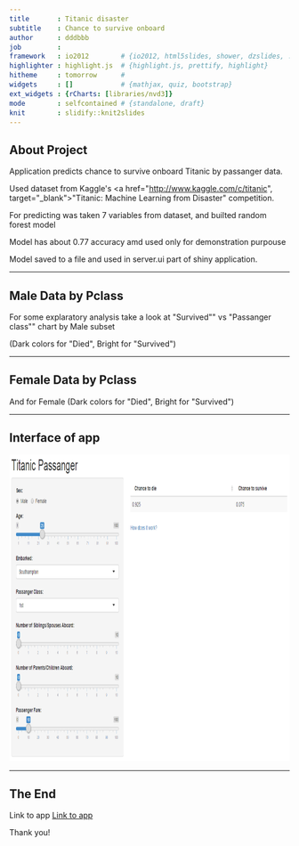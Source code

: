 ```yaml
---
title       : Titanic disaster
subtitle    : Chance to survive onboard
author      : dddbbb
job         : 
framework   : io2012        # {io2012, html5slides, shower, dzslides, ...}
highlighter : highlight.js  # {highlight.js, prettify, highlight}
hitheme     : tomorrow      # 
widgets     : []            # {mathjax, quiz, bootstrap}
ext_widgets : {rCharts: [libraries/nvd3]}
mode        : selfcontained # {standalone, draft}
knit        : slidify::knit2slides
---
```



## About Project

Application predicts chance to survive onboard Titanic by passanger data.

Used dataset from Kaggle's <a href="http://www.kaggle.com/c/titanic", target="_blank">"Titanic: Machine Learning from Disaster"</a> competition.

For predicting was taken 7 variables from dataset, and builted random forest model

Model has about 0.77 accuracy amd used only for demonstration purpouse

Model saved to a file and used in server.ui part of shiny application.

---

## Male Data by Pclass
For some explaratory analysis take a look at "Survived"" vs "Passanger class"" chart by Male subset

(Dark colors for "Died", Bright for "Survived")

<div id = 'chart1' class = 'rChart nvd3'></div>
<script type='text/javascript'>
 $(document).ready(function(){
      drawchart1()
    });
    function drawchart1(){  
      var opts = {
 "dom": "chart1",
"width":    800,
"height":    400,
"x": "Pclass",
"y": "freq",
"group": "Survived",
"type": "pieChart",
"id": "chart1" 
},
        data = [
 {
 "Pclass": "1",
"Survived": "Died",
"freq": 77 
},
{
 "Pclass": "1",
"Survived": "Survived",
"freq": 45 
},
{
 "Pclass": "2",
"Survived": "Died",
"freq": 91 
},
{
 "Pclass": "2",
"Survived": "Survived",
"freq": 17 
},
{
 "Pclass": "3",
"Survived": "Died",
"freq": 300 
},
{
 "Pclass": "3",
"Survived": "Survived",
"freq": 47 
} 
]
  
      if(!(opts.type==="pieChart" || opts.type==="sparklinePlus" || opts.type==="bulletChart")) {
        var data = d3.nest()
          .key(function(d){
            //return opts.group === undefined ? 'main' : d[opts.group]
            //instead of main would think a better default is opts.x
            return opts.group === undefined ? opts.y : d[opts.group];
          })
          .entries(data);
      }
      
      if (opts.disabled != undefined){
        data.map(function(d, i){
          d.disabled = opts.disabled[i]
        })
      }
      
      nv.addGraph(function() {
        var chart = nv.models[opts.type]()
          .width(opts.width)
          .height(opts.height)
          
        if (opts.type != "bulletChart"){
          chart
            .x(function(d) { return d[opts.x] })
            .y(function(d) { return d[opts.y] })
        }
          
         
        
          
        

        
        
        
      
       d3.select("#" + opts.id)
        .append('svg')
        .datum(data)
        .transition().duration(500)
        .call(chart);

       nv.utils.windowResize(chart.update);
       return chart;
      });
    };
</script>

---

## Female Data by Pclass
And for Female (Dark colors for "Died", Bright for "Survived")


<div id = 'chart2' class = 'rChart nvd3'></div>
<script type='text/javascript'>
 $(document).ready(function(){
      drawchart2()
    });
    function drawchart2(){  
      var opts = {
 "dom": "chart2",
"width":    800,
"height":    400,
"x": "Pclass",
"y": "freq",
"group": "Survived",
"type": "pieChart",
"id": "chart2" 
},
        data = [
 {
 "Pclass": "1",
"Survived": "Died",
"freq": 3 
},
{
 "Pclass": "1",
"Survived": "Survived",
"freq": 91 
},
{
 "Pclass": "2",
"Survived": "Died",
"freq": 6 
},
{
 "Pclass": "2",
"Survived": "Survived",
"freq": 70 
},
{
 "Pclass": "3",
"Survived": "Died",
"freq": 72 
},
{
 "Pclass": "3",
"Survived": "Survived",
"freq": 72 
} 
]
  
      if(!(opts.type==="pieChart" || opts.type==="sparklinePlus" || opts.type==="bulletChart")) {
        var data = d3.nest()
          .key(function(d){
            //return opts.group === undefined ? 'main' : d[opts.group]
            //instead of main would think a better default is opts.x
            return opts.group === undefined ? opts.y : d[opts.group];
          })
          .entries(data);
      }
      
      if (opts.disabled != undefined){
        data.map(function(d, i){
          d.disabled = opts.disabled[i]
        })
      }
      
      nv.addGraph(function() {
        var chart = nv.models[opts.type]()
          .width(opts.width)
          .height(opts.height)
          
        if (opts.type != "bulletChart"){
          chart
            .x(function(d) { return d[opts.x] })
            .y(function(d) { return d[opts.y] })
        }
          
         
        
          
        

        
        
        
      
       d3.select("#" + opts.id)
        .append('svg')
        .datum(data)
        .transition().duration(500)
        .call(chart);

       nv.utils.windowResize(chart.update);
       return chart;
      });
    };
</script>

---

## Interface of app

<img src="./assets/img/ui.png" height = "550" width = "900">

---

## The End

Link to app <a href = "https://dddbbb.shinyapps.io/Titanic" target="_blank">Link to app</a>

Thank you!
